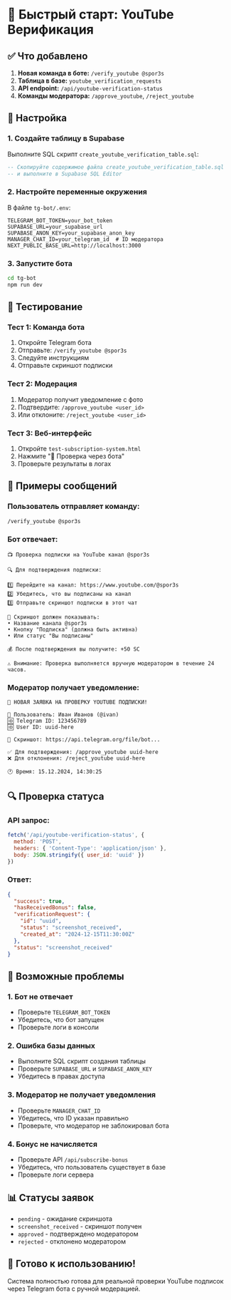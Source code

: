 # 🚀 Быстрый старт: YouTube Верификация

## ✅ Что добавлено

1. **Новая команда в боте:** `/verify_youtube @spor3s`
2. **Таблица в базе:** `youtube_verification_requests`
3. **API endpoint:** `/api/youtube-verification-status`
4. **Команды модератора:** `/approve_youtube`, `/reject_youtube`

## 🔧 Настройка

### 1. Создайте таблицу в Supabase

Выполните SQL скрипт `create_youtube_verification_table.sql`:

```sql
-- Скопируйте содержимое файла create_youtube_verification_table.sql
-- и выполните в Supabase SQL Editor
```

### 2. Настройте переменные окружения

В файле `tg-bot/.env`:

```env
TELEGRAM_BOT_TOKEN=your_bot_token
SUPABASE_URL=your_supabase_url
SUPABASE_ANON_KEY=your_supabase_anon_key
MANAGER_CHAT_ID=your_telegram_id  # ID модератора
NEXT_PUBLIC_BASE_URL=http://localhost:3000
```

### 3. Запустите бота

```bash
cd tg-bot
npm run dev
```

## 🧪 Тестирование

### Тест 1: Команда бота

1. Откройте Telegram бота
2. Отправьте: `/verify_youtube @spor3s`
3. Следуйте инструкциям
4. Отправьте скриншот подписки

### Тест 2: Модерация

1. Модератор получит уведомление с фото
2. Подтвердите: `/approve_youtube <user_id>`
3. Или отклоните: `/reject_youtube <user_id>`

### Тест 3: Веб-интерфейс

1. Откройте `test-subscription-system.html`
2. Нажмите "🤖 Проверка через бота"
3. Проверьте результаты в логах

## 📱 Примеры сообщений

### Пользователь отправляет команду:
```
/verify_youtube @spor3s
```

### Бот отвечает:
```
📺 Проверка подписки на YouTube канал @spor3s

🔍 Для подтверждения подписки:

1️⃣ Перейдите на канал: https://www.youtube.com/@spor3s
2️⃣ Убедитесь, что вы подписаны на канал
3️⃣ Отправьте скриншот подписки в этот чат

📸 Скриншот должен показывать:
• Название канала @spor3s
• Кнопку "Подписка" (должна быть активна)
• Или статус "Вы подписаны"

💰 После подтверждения вы получите: +50 SC

⚠️ Внимание: Проверка выполняется вручную модератором в течение 24 часов.
```

### Модератор получает уведомление:
```
📸 НОВАЯ ЗАЯВКА НА ПРОВЕРКУ YOUTUBE ПОДПИСКИ!

👤 Пользователь: Иван Иванов (@ivan)
🆔 Telegram ID: 123456789
🆔 User ID: uuid-here

📸 Скриншот: https://api.telegram.org/file/bot...

✅ Для подтверждения: /approve_youtube uuid-here
❌ Для отклонения: /reject_youtube uuid-here

🕐 Время: 15.12.2024, 14:30:25
```

## 🔍 Проверка статуса

### API запрос:
```javascript
fetch('/api/youtube-verification-status', {
  method: 'POST',
  headers: { 'Content-Type': 'application/json' },
  body: JSON.stringify({ user_id: 'uuid' })
})
```

### Ответ:
```json
{
  "success": true,
  "hasReceivedBonus": false,
  "verificationRequest": {
    "id": "uuid",
    "status": "screenshot_received",
    "created_at": "2024-12-15T11:30:00Z"
  },
  "status": "screenshot_received"
}
```

## 🚨 Возможные проблемы

### 1. Бот не отвечает
- Проверьте `TELEGRAM_BOT_TOKEN`
- Убедитесь, что бот запущен
- Проверьте логи в консоли

### 2. Ошибка базы данных
- Выполните SQL скрипт создания таблицы
- Проверьте `SUPABASE_URL` и `SUPABASE_ANON_KEY`
- Убедитесь в правах доступа

### 3. Модератор не получает уведомления
- Проверьте `MANAGER_CHAT_ID`
- Убедитесь, что ID указан правильно
- Проверьте, что модератор не заблокировал бота

### 4. Бонус не начисляется
- Проверьте API `/api/subscribe-bonus`
- Убедитесь, что пользователь существует в базе
- Проверьте логи сервера

## 📊 Статусы заявок

- `pending` - ожидание скриншота
- `screenshot_received` - скриншот получен
- `approved` - подтверждено модератором
- `rejected` - отклонено модератором

## 🎯 Готово к использованию!

Система полностью готова для реальной проверки YouTube подписок через Telegram бота с ручной модерацией. 